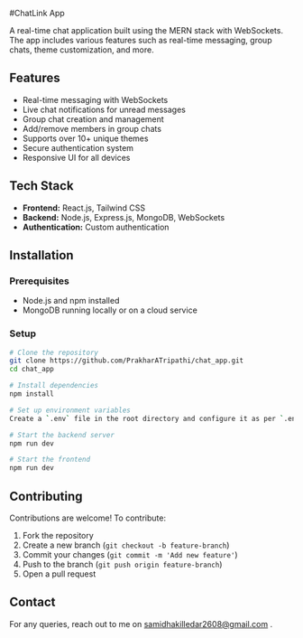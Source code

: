 #ChatLink App

A real-time chat application built using the MERN stack with WebSockets. The app includes various features such as real-time messaging, group chats, theme customization, and more.

## Features
- Real-time messaging with WebSockets
- Live chat notifications for unread messages
- Group chat creation and management
- Add/remove members in group chats
- Supports over 10+ unique themes
- Secure authentication system
- Responsive UI for all devices

## Tech Stack
- **Frontend:** React.js, Tailwind CSS
- **Backend:** Node.js, Express.js, MongoDB, WebSockets
- **Authentication:** Custom authentication

## Installation
### Prerequisites
- Node.js and npm installed
- MongoDB running locally or on a cloud service

### Setup
```sh
# Clone the repository
git clone https://github.com/PrakharATripathi/chat_app.git
cd chat_app

# Install dependencies
npm install

# Set up environment variables
Create a `.env` file in the root directory and configure it as per `.env`

# Start the backend server
npm run dev

# Start the frontend
npm run dev
```

## Contributing
Contributions are welcome! To contribute:
1. Fork the repository
2. Create a new branch (`git checkout -b feature-branch`)
3. Commit your changes (`git commit -m 'Add new feature'`)
4. Push to the branch (`git push origin feature-branch`)
5. Open a pull request

## Contact
For any queries, reach out to me on samidhakilledar2608@gmail.com .

